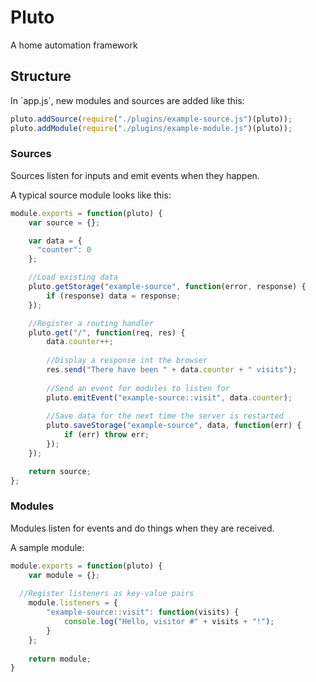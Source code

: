 <h1>Pluto</h1>
A home automation framework

<h2>Structure</h2>
In `app.js`, new modules and sources are added like this:

```javascript
pluto.addSource(require("./plugins/example-source.js")(pluto));
pluto.addModule(require("./plugins/example-module.js")(pluto));
```

<h3>Sources</h3>
Sources listen for inputs and emit events when they happen.

A typical source module looks like this:
```javascript
module.exports = function(pluto) {
    var source = {};

    var data = {
      "counter": 0
    };

    //Load existing data
    pluto.getStorage("example-source", function(error, response) {
        if (response) data = response;
    });

    //Register a routing handler
    pluto.get("/", function(req, res) {
        data.counter++;
        
        //Display a response int the browser
        res.send("There have been " + data.counter + " visits");
          
        //Send an event for modules to listen for
        pluto.emitEvent("example-source::visit", data.counter);
        
        //Save data for the next time the server is restarted
        pluto.saveStorage("example-source", data, function(err) {
            if (err) throw err;
        });
    });

    return source;
};
```

<h3>Modules</h3>
Modules listen for events and do things when they are received.

A sample module:
```javascript
module.exports = function(pluto) {
    var module = {};
  
  //Register listeners as key-value pairs
    module.listeners = {
        "example-source::visit": function(visits) {
            console.log("Hello, visitor #" + visits + "!");
        }
    };
  
    return module;
}
```
